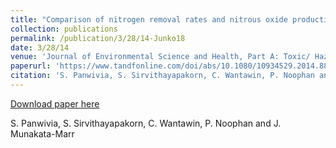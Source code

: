 ```yaml
---
title: "Comparison of nitrogen removal rates and nitrous oxide production from enriched anaerobic ammonium oxidizing bacteria in suspended and attached growth reactors"
collection: publications
permalink: /publication/3/28/14-Junko18
date: 3/28/14
venue: 'Journal of Environmental Science and Health, Part A: Toxic/ Hazardous Substances and Environmental Engineering'
paperurl: 'https://www.tandfonline.com/doi/abs/10.1080/10934529.2014.882674'
citation: 'S. Panwivia, S. Sirvithayapakorn, C. Wantawin, P. Noophan and J. Munakata-Marr'
---
```


<a href='https://www.tandfonline.com/doi/abs/10.1080/10934529.2014.882674'>Download paper here</a>

 S. Panwivia, S. Sirvithayapakorn, C. Wantawin, P. Noophan and J. Munakata-Marr